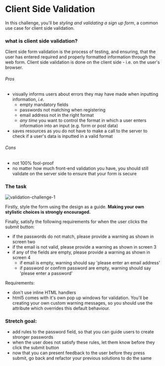# Client Side Validation
In this challenge, you'll be _styling and validating a sign up form_, a common use case for client side validation.


### what is client side validation?
Client side form validation is the process of testing, and ensuring, that the user has entered required and properly formatted information through the web form. Client side validation is done on the client side - i.e. on the user's browser.

######  Pros
* visually informs users about errors they may have made when inputting information, _i.e._
    * empty mandatory fields
    * passwords not matching when registering
    * email address not in the right format
    * _any time_ you want to control the format in which a user enters information into an input (e.g. form or post data)
* saves resources as you do not have to make a call to the server to check if a user's data is inputted in a valid format

###### Cons
* not 100% fool-proof
* no matter how much front-end validation you have, you should still validate on the server side to ensure that your form is secure  

### The task
![validation-challenge-1](https://user-images.githubusercontent.com/2305591/29023296-0c2107a2-7b65-11e7-9577-5eafb9683a4b.png)


Firstly, style the form using the design as a guide. **Making your own stylistic choices is strongly encouraged.**

Finally, satisfy the following requirements for when the user clicks the submit button:
* if the passwords do not match, please provide a warning as shown in screen two  
* if the email is not valid, please provide a warning as shown in screen 3
* if any of the fields are empty, please provide a warning as shown in screen 4
    * if email is empty, warning should say 'please enter an email address'
    * if password or confirm password are empty, warning should say 'please enter a password'

Requirements:
* don't use inline HTML handlers
* html5 comes with it's own pop up windows for validation. You'll be creating your own custom warning messages, so you should use the attribute which overrides this default behaviour.

### Stretch goal:
* add rules to the password field, so that you can guide users to create stronger passwords
* when the user does not satisfy these rules, let them know before they click the submit button
* now that you can present feedback to the user before they press submit, go back and refactor your previous solutions to do the same

